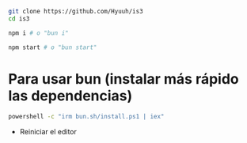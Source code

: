 ```sh
git clone https://github.com/Hyuuh/is3
cd is3

npm i # o "bun i"

npm start # o "bun start"
```

# Para usar bun (instalar más rápido las dependencias)

```sh
powershell -c "irm bun.sh/install.ps1 | iex"
```

- Reiniciar el editor
